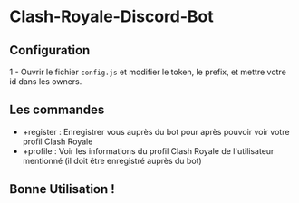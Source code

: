 # Clash-Royale-Discord-Bot

## Configuration
1 - Ouvrir le fichier `config.js` et modifier le token, le prefix, et mettre votre id dans les owners. 

## Les commandes 
- +register <userTag> : Enregistrer vous auprès du bot pour après pouvoir voir votre profil Clash Royale
- +profile <userMention> : Voir les informations du profil Clash Royale de l'utilisateur mentionné (il doit être enregistré auprès du bot)
  
## Bonne Utilisation !
